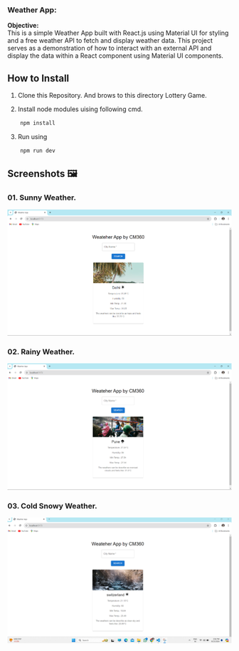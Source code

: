 ### Weather App:

**Objective:**  
This is a simple Weather App built with React.js using Material UI for styling and a free weather API to fetch and display weather data. This project serves as a demonstration of how to interact with an external API and display the data within a React component using Material UI components.

## How to Install

1. Clone this Repository. And brows to this directory Lottery Game.

2. Install node modules uising following cmd.

```bash
    npm install
```

3. Run using

```bash
    npm run dev
```

## Screenshots 🖼️

### 01. Sunny Weather.

![Screenshot 1](<images/Screenshot 2024-08-23 155433.png>)

### 02. Rainy Weather.

![Screenshot 2](<images/Screenshot 2024-08-23 155505.png>)

### 03. Cold Snowy Weather.

![Screenshot 3](<images/Screenshot 2024-08-23 155640.png>)
